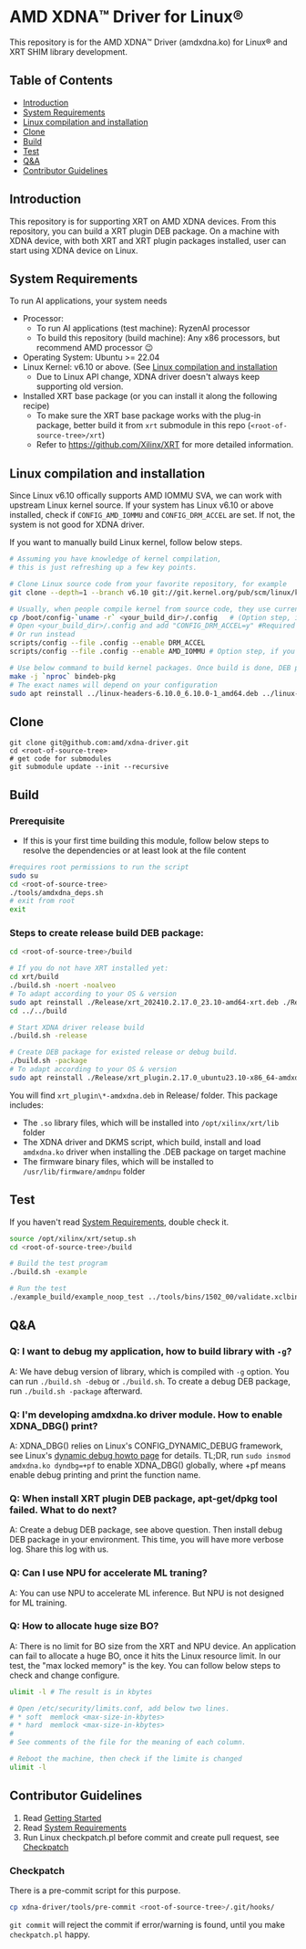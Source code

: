 # AMD XDNA™️ Driver for Linux®️
This repository is for the AMD XDNA™️ Driver (amdxdna.ko) for Linux®️ and XRT SHIM library development.

## Table of Contents
- [Introduction](#introduction)
- [System Requirements](#system-requirements)
- [Linux compilation and installation](#linux-compilation-and-installation)
- [Clone](#clone)
- [Build](#build)
- [Test](#test)
- [Q&A](#qa)
- [Contributor Guidelines](#contributor-guidelines)

## Introduction
This repository is for supporting XRT on AMD XDNA devices. From this repository, you can build a XRT plugin DEB package.
On a machine with XDNA device, with both XRT and XRT plugin packages installed, user can start using XDNA device on Linux.


## System Requirements
To run AI applications, your system needs
* Processor:
  - To run AI applications (test machine): RyzenAI processor
  - To build this repository (build machine): Any x86 processors, but recommend AMD processor :wink:
* Operating System: Ubuntu >= 22.04
* Linux Kernel: v6.10 or above. (See [Linux compilation and installation](#linux-compilation-and-installation)
  - Due to Linux API change, XDNA driver doesn't always keep supporting old version.
* Installed XRT base package (or you can install it along the
  following recipe)
  - To make sure the XRT base package works with the plug-in package, better build it from `xrt` submodule in this repo (`<root-of-source-tree>/xrt`)
  - Refer to https://github.com/Xilinx/XRT for more detailed information.

## Linux compilation and installation

Since Linux v6.10 offically supports AMD IOMMU SVA, we can work with upstream Linux kernel source.
If your system has Linux v6.10 or above installed, check if `CONFIG_AMD_IOMMU` and `CONFIG_DRM_ACCEL` are set. If not, the system is not good for XDNA driver.

If you want to manually build Linux kernel, follow below steps.
```  bash
# Assuming you have knowledge of kernel compilation,
# this is just refreshing up a few key points.

# Clone Linux source code from your favorite repository, for example
git clone --depth=1 --branch v6.10 git://git.kernel.org/pub/scm/linux/kernel/git/torvalds/linux.git

# Usually, when people compile kernel from source code, they use current config
cp /boot/config-`uname -r` <your_build_dir>/.config   # (Option step, if you know how to do it better)
# Open <your_build_dir>/.config and add "CONFIG_DRM_ACCEL=y" #Required by XDNA Driver
# Or run instead
scripts/config --file .config --enable DRM_ACCEL
scripts/config --file .config --enable AMD_IOMMU # Option step, if you know this is not set

# Use below command to build kernel packages. Once build is done, DEB packages are at the parent directory of <your_build_dir>
make -j `nproc` bindeb-pkg
# The exact names will depend on your configuration
sudo apt reinstall ../linux-headers-6.10.0_6.10.0-1_amd64.deb ../linux-image-6.10.0_6.10.0-1_amd64.deb ../linux-libc-dev_6.10.0-1_amd64.deb
```

## Clone

```
git clone git@github.com:amd/xdna-driver.git
cd <root-of-source-tree>
# get code for submodules
git submodule update --init --recursive
```

## Build

### Prerequisite

* If this is your first time building this module,
  follow below steps to resolve the dependencies or at least look at
  the file content
``` bash
#requires root permissions to run the script
sudo su
cd <root-of-source-tree>
./tools/amdxdna_deps.sh
# exit from root
exit
```

### Steps to create release build DEB package:

``` bash
cd <root-of-source-tree>/build

# If you do not have XRT installed yet:
cd xrt/build
./build.sh -noert -noalveo
# To adapt according to your OS & version
sudo apt reinstall ./Release/xrt_202410.2.17.0_23.10-amd64-xrt.deb ./Release/xrt_202410.2.17.0_23.10-amd64-xbflash2.deb
cd ../../build

# Start XDNA driver release build
./build.sh -release

# Create DEB package for existed release or debug build.
./build.sh -package
# To adapt according to your OS & version
sudo apt reinstall ./Release/xrt_plugin.2.17.0_ubuntu23.10-x86_64-amdxdna.deb
```
You will find `xrt_plugin\*-amdxdna.deb` in Release/ folder. This package includes:
* The `.so` library files, which will be installed into `/opt/xilinx/xrt/lib` folder
* The XDNA driver and DKMS script, which build, install and load
  `amdxdna.ko` driver when installing the .DEB package on target machine
* The firmware binary files, which will be installed to `/usr/lib/firmware/amdnpu` folder

## Test

If you haven't read [System Requirements](#system-requirements), double check it.

``` bash
source /opt/xilinx/xrt/setup.sh
cd <root-of-source-tree>/build

# Build the test program
./build.sh -example

# Run the test
./example_build/example_noop_test ../tools/bins/1502_00/validate.xclbin
```

## Q&A

### Q: I want to debug my application, how to build library with `-g`?

A: We have debug version of library, which is compiled with `-g` option. You can run `./build.sh -debug` or `./build.sh`.
To create a debug DEB package, run `./build.sh -package` afterward.

### Q: I'm developing amdxdna.ko driver module. How to enable XDNA_DBG() print?

A: XDNA_DBG() relies on Linux's CONFIG_DYNAMIC_DEBUG framework, see Linux's [dynamic debug howto page](https://www.kernel.org/doc/html/v6.8/admin-guide/dynamic-debug-howto.html) for details.
TL;DR, run `sudo insmod amdxdna.ko dyndbg=+pf` to enable XDNA_DBG() globally, where +pf means enable debug printing and print the function name.

### Q: When install XRT plugin DEB package, apt-get/dpkg tool failed. What to do next?

A: Create a debug DEB package, see above question. Then install debug DEB package in your environment. This time, you will have more verbose log. Share this log with us.

### Q: Can I use NPU for accelerate ML traning?

A: You can use NPU to accelerate ML inference. But NPU is not designed for ML training.

### Q: How to allocate huge size BO?

A: There is no limit for BO size from the XRT and NPU device.
An application can fail to allocate a huge BO, once it hits the Linux resource limit.
In our test, the "max locked memory" is the key. You can follow below steps to check and change configure.
``` bash
ulimit -l # The result is in kbytes

# Open /etc/security/limits.conf, add below two lines.
# * soft  memlock <max-size-in-kbytes>
# * hard  memlock <max-size-in-kbytes>
#
# See comments of the file for the meaning of each column.

# Reboot the machine, then check if the limite is changed
ulimit -l
```

## Contributor Guidelines
1. Read [Getting Started](#getting-started)
2. Read [System Requirements](#system-requirements)
3. Run Linux checkpatch.pl before commit and create pull request, see [Checkpatch](#checkpatch)

### Checkpatch
There is a pre-commit script for this purpose.
``` bash
cp xdna-driver/tools/pre-commit <root-of-source-tree>/.git/hooks/
```
`git commit` will reject the commit if error/warning is found, until you make `checkpatch.pl` happy.
